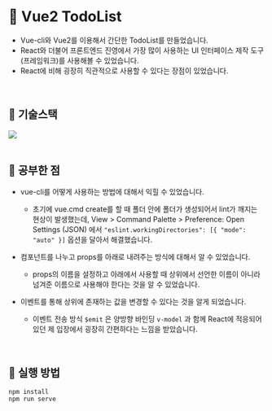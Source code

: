 # 🎃 Vue2 TodoList

- Vue-cli와 Vue2를 이용해서 간단한 TodoList를 만들었습니다.
- React와 더불어 프론트엔드 진영에서 가장 많이 사용하는 UI 인터페이스 제작 도구(프레임워크)를 사용해볼 수 있었습니다.
- React에 비해 굉장히 직관적으로 사용할 수 있다는 장점이 있었습니다.

<br />

## 🔧 기술스택

<div>
  <img src="https://img.shields.io/badge/Vue-4FC08D?style=flat-square&logo=vue.js&logoColor=white"/>
</div>
  
<br />

## 📌 공부한 점

- vue-cli를 어떻게 사용하는 방법에 대해서 익힐 수 있었습니다.

  - 초기에 vue.cmd create를 할 때 폴더 안에 폴더가 생성되어서 lint가 깨지는 현상이 발생했는데, View > Command Palette > Preference: Open Settings (JSON) 에서 `"eslint.workingDirectories": [{ "mode": "auto" }]` 옵션을 달아서 해결했습니다.

- 컴포넌트를 나누고 props를 아래로 내려주는 방식에 대해서 알 수 있었습니다.

  - props의 이름을 설정하고 아래에서 사용할 때 상위에서 선언한 이름이 아니라 넘겨준 이름으로 사용해야 한다는 것을 알 수 있었습니다.

- 이벤트를 통해 상위에 존재하는 값을 변경할 수 있다는 것을 알게 되었습니다.
  - 이벤트 전송 방식 `$emit` 은 양방향 바인딩 `v-model` 과 함께 React에 적응되어있던 제 입장에서 굉장히 간편하다는 느낌을 받았습니다.

<br />

## 🧨 실행 방법

```
npm install
npm run serve
```
